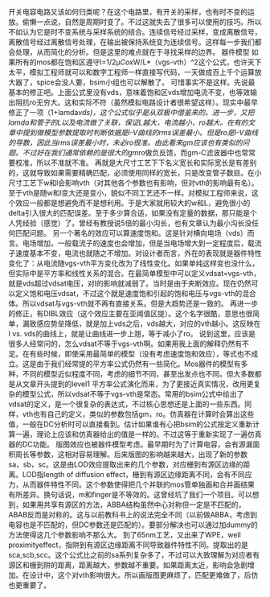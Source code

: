 开关电容电路又该如何归类呢？在这个电路里，有开关的采样，也有时不变的运放。偷懒一点说，自然是周期时变了。不过这就失去了很多可以使用的技巧。所以不如认为它是时不变系统与采样系统的结合。连续信号经过采样，变成离散信号，离散信号经过离散信号处理，在输出被保持系统变为连续信号。这样每一步我们都会处理，从而简化的分析。但是这里的难点就在于寻找采样的边界。 
器件模型
如果所有的mos都在饱和区遵守I=1/2μ*Cox*W/L*（vgs-vth）^2这个公式，也许天下太平，模拟工程师就可以和数字工程师一样直接写代码，一天做成百上千个运算放大器了，spice会没人要，bsim小组也可以解散了。
可惜事实不是这样。先说最基本的修正吧。上面公式里没有vds，意味着饱和区vds增加电流不变，也等效输出阻抗ro无穷大。这和实际不符（虽然模拟电路设计者很希望这样）。现实中最早修正了一项（1+lamda*vds)，这个公式似乎是从双极中借鉴来的。进一步，又把lamda和管子的L以及电流做了关联，保证L越大，电流越小，ro越大。在有的文章中提到做模型参数提取时判断依据是I-V曲线的rms误差最小。但是ro是I-V曲线的导数，因此当rms误差最小时，未必ro很准。由此看来gm应该也有类似的问题。不过好在我们通常依赖的是很大的gm*ro做负反馈，而gm-C滤波器中也常常要校准，所以不准就不准。
再就是大尺寸工艺下下名义宽长和实际宽长是有差别的，这就导致如果需要精确匹配，必须使用同样的宽长，只是改变管子数目。在小尺寸工艺下w和l会影响vth（对其他各个参数也有影响，但对vth的影响最有名）。至于vth是随w和l变大还是变小，貌似不同工艺还不一样。对模拟工程师来说，这个效应一般都是想避免而不是想利用。于是大家就用较大的w和L，避免很小的delta引入很大的匹配误差。至于多少算合适，如果没有定量的数据，那只能是个人凭经验（感觉）了。曾经有教授说5倍的最小沟长，也有文章认为最小沟长没任何匹配问题。
另一个著名的效应可以算速度饱和。这是针对横向电场（vds）而言。电场增加，一般载流子的速度也会增加，但是当电场增大到一定程度后，载流子速度基本不变，电流也就随之不增加。对设计者而言，外在的表现就是器件特性变化了：从电流随vgs-vth平方变化改为了线性变化。如果单纯这样变也没什么，但实际中是平方率和线性关系的混合。在最简单模型中可以定义vdsat=vgs-vth，就是vds超过vdsat电压，对I的影响就减弱了。当时是由于夹断效应。现在仍然可以定义饱和电压vdsat，不过这个就是速度饱和引起的饱和电压与vgs-vth的混合体。所以vdsat与vgs-vth就不再有直接关系。但是大趋势还是一致的。
再进一步的修正，有DIBL效应（这个效应主要在亚阈值区提）。这个名字很酷，意思也很简单，漏致感应势垒降低，就是加上vds之后，vds越大，对应的vth越小。这反映在I vs. vds的曲线上，就是让曲线进一步上翘，等于减小了ro。
说到这里，应该是很多人经常问的，怎么vdsat不等于vgs-vth啊。如果用我上面的解释仍然有不足。在有些时候，即使采用最简单的模型（没有考虑速度饱和效应），等式也不成立。这是由于我们经常提的平方率公式仍然有一些简化。Mos器件的模型有多种，不同的模型近似程度不同，考虑的细节不同，甚至出发点也不同。但大多数都是从文章开头提到的level1 平方率公式演化而来，为了更接近真实情况，改用更复杂的模型公式，所以vdsat不等于vgs-vth是常态。常用的bsim公式中给出了vdsat的定义，是一个很复杂的表达式，不过核心思想还是上面的一些东西。同样，vth也有自己的定义，类似的参数包括gm，ro。仿真器在计算时会算出这些值，一般在DC分析时可以直接看到。估计如果谁有心把bsim的公式按定义重新计算一遍，理论上应该和仿真器给出的值是一样的。不过这等于重新实现了一遍仿真器的DC功能。
版图效应也被器件模型考虑。最早期时为了计算电容，会有源漏面积周长等参数，这相对容易理解。后来版图的影响越来越大，出现了新的参数sa，sb，sc。这是由LOD效应提取出来的几个参数，对应栅到有源区边缘的距离。LOD指length of diffusion effect，栅到有源区边缘距离不同，会有不同应力，从而器件特性不同。这个参数使得把几个并联的mos管单独画和合并画结果有所差异。换句话说，m和finger是不等效的。这曾经坑了我们一个项目。可以想到，如果用共享有源区的方法，ABBA结构虽然中心对称但一定是不匹配的，ABAB反而是对称的。这与以前教科书上的说法完全不同（以前做ABBA，考虑到电容也是不匹配的，但DC参数还是匹配的）。要部分解决也可以通过加dummy的方法使得这几个参数影响不那么大。
到了65nm工艺，又出来了WPE，well proximityeffect，指阱到有源区边缘距离不同导致器件特性不同。提取出的是sca,scb,scc。这个公式比之前的sa系列复杂多了，不过可以大致理解为对应者有源区和栅到阱的距离，距离越大，参数越不重要。如果距离太近，影响会急剧增加。在设计中，这个对vth影响很大。所以画版图更麻烦了，匹配更难做了，后仿也更重要了。

 


